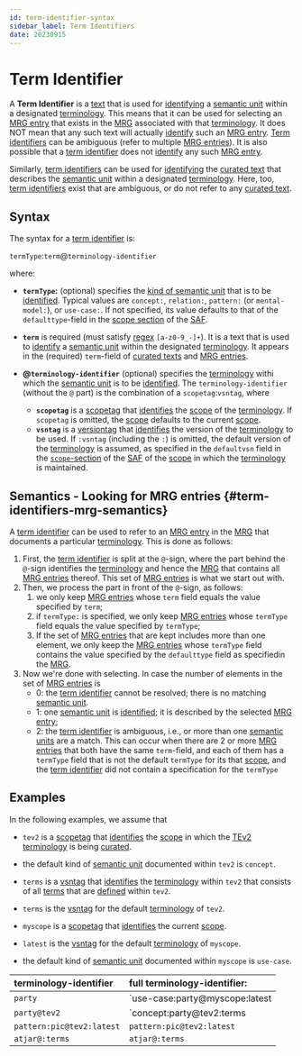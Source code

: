 ```yaml
---
id: term-identifier-syntax
sidebar_label: Term Identifiers
date: 20230915
---
```

# Term Identifier

A **Term Identifier** is a [text](identifier@) that is used for [identifying](@) a [semantic unit](@) within a designated [terminology](@). This means that it can be used for selecting an [MRG entry](@) that exists in the [MRG](@) associated with that [terminology](@). It does NOT mean that any such text will actually [identify](@) such an [MRG entry](@). [Term identifiers](@) can be ambiguous (refer to multiple [MRG entries](@)). It is also possible that a [term identifier](@) does not [identify](@) any such [MRG entry](@). 

Similarly, [term identifiers](@) can be used for [identifying](@) the [curated text](@) that describes the [semantic unit](@) within a designated [terminology](@). Here, too, [term identifiers](@) exist that are ambiguous, or do not refer to any [curated text](@).

## Syntax

The syntax for a [term identifier](@) is: 

`termType`:`term`@`terminology-identifier`

where:

- **`termType`:** (optional) specifies the [kind of semantic unit](term-type@) that is to be [identified](@). Typical values are `concept:`, `relation:`, `pattern:` (or `mental-model:`), or `use-case:`. If not specified, its value defaults to that of the `defaulttype`-field in the [scope section](/docs/spec-files/saf#scope-section) of the [SAF](@).

- **`term`** is required (must satisfy [regex](@) `[a-z0-9_-]+`). It is a text that is used to [identify](@) a [semantic unit](@) within the designated [terminology](@). It appears in the (required) `term`-field of [curated texts](@) and [MRG entries](@).

- **@`terminology-identifier`** (optional) specifies the [terminology](@) withi which the [semantic unit](@) is to be [identified](@). The `terminology-identifier` (without the `@` part) is the combination of a `scopetag`:`vsntag`, where

  - **`scopetag`** is a [scopetag](@) that [identifies](@) the [scope](@) of the [terminology](@). If `scopetag` is omitted, the [scope](@) defaults to the current [scope](@).
  - **`vsntag`** is a [versiontag](@) that [identifies](@) the  version of the [terminology](@) to be used. If `:vsntag` (including the `:`) is omitted, the default version of the [terminology](@) is assumed, as specified in the `defaultvsn` field in the [`scope`-section](/docs/spec-files/saf#scope-section) of the [SAF](@) of the [scope](@) in which the [terminology](@) is maintained.

## Semantics - Looking for MRG entries {#term-identifiers-mrg-semantics}

A [term identifier](@) can be used to refer to an [MRG entry](@) in the [MRG](@) that documents a particular [terminology](@). This is done as follows:

1. First, the [term identifier](@) is split at the `@`-sign, where the part behind the `@`-sign identifies the [terminology](@) and hence the [MRG](@) that contains all [MRG entries](@) thereof. This set of [MRG entries](@) is what we start out with.
2. Then, we process the part in front of the `@`-sign, as follows:
    1. we only keep [MRG entries](@) whose `term` field equals the value specified by `term`;
    2. if `termType:` is specified, we only keep [MRG entries](@) whose `termType` field equals the value specified by `termType`;
    3. If the set of [MRG entries](@) that are kept includes more than one element, we only keep the [MRG entries](@) whose `termType` field contains the value specified by the `defaulttype` field as specifiedin the [MRG](@).
3. Now we're done with selecting. In case the number of elements in the set of [MRG entries](@) is
    - 0: the [term identifier](@) cannot be resolved; there is no matching [semantic unit](@).
    - 1: one [semantic unit](@) is [identified](@); it is described by the selected [MRG entry](@);
    - 2: the [term identifier](@) is ambiguous, i.e., or more than one [semantic units](@) are a match. This can occur when there are 2 or more [MRG entries](@) that both have the same `term`-field, and each of them has a `termType` field that is not the default `termType` for its that [scope](@), and the [term identifier](@) did not contain a specification for the `termType`

## Examples

In the following examples, we assume that 

- `tev2` is a [scopetag](@) that [identifies](@) the [scope](@) in which the [TEv2](@) [terminology](@) is being [curated](@).
- the default kind of [semantic unit](@) documented within `tev2` is `concept`.
- `terms` is a [vsntag](@) that [identifies](@) the [terminology](@) within `tev2` that consists of all [terms](@) that are [defined](@) within `tev2`.
- `terms` is the [vsntag](@) for the default [terminology](@) of `tev2`.

- `myscope` is a [scopetag](@) that [identifies](@) the current [scope](@).
- `latest` is the [vsntag](@) for the default [terminology](@) of `myscope`.
- the default kind of [semantic unit](@) documented within `myscope` is `use-case`.

| terminology-identifier    | full terminology-identifier: |
| :------------------------ | :--------------------------- |
| `party`                   | `use-case:party@myscope:latest | the [use-case](@) `party`, as defined in the default [terminology](@) of the [current scope](@) (i.e., `myscope`). |
| `party@tev2`              | `concept:party@tev2:terms      | the [concept](@) `party`, as defined in the default [terminology](@) of the scope `tev2`. |
| `pattern:pic@tev2:latest` | `pattern:pic@tev2:latest`      | the [pattern](@) ([mental model](@)) `pic`, as defined in the `latest` version of the `tev2` [terminology](@). |
| `atjar@:terms`            | `atjar@:terms`                 | the [use-case](@) `atjar`, as defined in the [terminology](@) with [versiontag](@) `terms` within `myscope`. |

